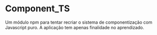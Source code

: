 # Component_TS
Um módulo npm para tentar recriar o sistema de componentização com Javascript puro. A aplicação tem apenas finalidade no aprendizado.
